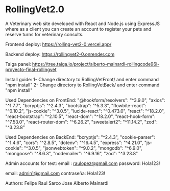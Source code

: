 # RollingVet2.0
A Veterinary web site developed with React and Node.js using ExpressJS where as 
a client you can create an account to register your pets and reserve turns for veterinary consults.

Frontend deploy:
https://rolling-vet2-0.vercel.app/

Backend deploy:
https://rollingvet2-0.onrender.com

Taiga panel:
https://tree.taiga.io/project/alberto-mainardi-rollingcode96i-proyecto-final-rollingvet

Install guide:
1- Change directory to RollingVetFront/ and enter command "npm install"
2- Change directory to RollingVetBack/ and enter command "npm install"

Used Dependencies on FrontEnd:
"@hookform/resolvers": "^3.9.0",
"axios": "^1.7.7",
"bcryptjs": "^2.4.3",
"bootstrap": "^5.3.3",
"flowbite-react": "^0.10.2",
"js-cookie": "^3.0.5",
"lucide-react": "^0.473.0",
"react": "^18.2.0",
"react-bootstrap": "^2.10.5",
"react-dom": "^18.2.0",
"react-hook-form": "^7.53.0",
"react-router-dom": "^6.26.2",
"sweetalert2": "^11.14.2",
"zod": "^3.23.8"

Used Dependencies on BackEnd:
"bcryptjs": "^2.4.3",
"cookie-parser": "^1.4.6",
"cors": "^2.8.5",
"dotenv": "^16.4.5",
"express": "^4.21.0",
"js-cookie": "^3.0.5",
"jsonwebtoken": "^9.0.2",
"mongodb": "^6.9.0",
"mongoose": "^8.6.3",
"nodemailer": "^6.9.16",
"zod": "^3.23.8"

Admin accounts for test: 
email : raulopez@gmail.com
password: Hola123!

email: admin1@gmail.com
contraseña: Hola123!

Authors:
Felipe Raul Sarco
Jose Alberto Mainardi
